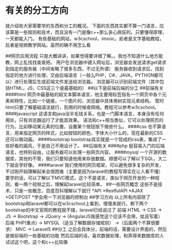  有关的分工方向
=======
就介绍些大家需要学的东西和分工的概况。
下面的东西其实都不算一门语言，应该算是一些规则和技术，而且没有一门是像c++那么丧心病狂的。只要懂得原理，一天都能入门。
有些基础的网站，w3cschool，imooc。前者是文字基础教程，后者是视频教学网站。虽然的确不用怎么看


##网页应用流程
只是大概讲讲，如果觉得要详细了解。。我也不知道什么地方能教，网上乱找找查查把。
用户在浏览器中键入网址后，浏览器会发送请求get请求到指定的服务器（中间省略了很多东西，不过无所谓）
服务器收到请求后，找到指定的地方进行处理，交由后端语言（一般么PHP，C#，JAVA，PYTHON都可以）进行处理后生成前端文件发送给浏览器。
浏览器可以识别前端文件（其中包括HTML，JS，CSS这三个是最基础的）
##以下是前端后端的分工
##前端有关
####html
	网页中最基础的超文本脚本语言，他主要用标签指名一个网页中各个元素和特性，比如一个链接，一个图片的，浏览器中具体用树实现元素结构。
	暂时html只要了解基础语法就行，到用的时候查网络。教程可以参考w3cschool。
####javascript
	这语言和java没半毛钱关系，也是一门脚本语言，本身没有任何用处，只有浏览器运行了才能其效果。
	语法和c++相当类似，它可以处理网页的行为，比如移动某元素的位置，设置某个按钮按下做些什么。
####css
	也不算语言，用来指定网页的样式，比如按钮的颜色，字体大小什么的，现在最新的CSS还可以做动画。
####bootstrap
	bootstrap其实就是一个现成的css表，集成了一些好看的画风，于是自己不用设计了。
##后端有关
####php
	挺容易入门的后端语言，也特别自由，让服务器可以处理一些网页内容。
####mysql
	一个开源的数据库，其他的不管，我们只要知道他用来存放数据。顺便可以了解以下SQL，大二下就会学好像。
####laravel
	我们使用的网页框架，可以避免很多复杂的开发，不过刚开始理解起来会很困难（主要是因为laravel的教程写得实在让人看不懂）
	要学的话，可以了解以下MVC模式，这个不是语言，类似于网页开发的一种规则，看一两个视频之后，理解起laravel比较简单。
##一些网页概念
这些不是技术，只是一些概念，百度百科理解以下就行
*API
*RestfulAPI
*AJAX
*GET/POST
*学会用一下浏览器的控制台
##学习方向
以上所有内容除了bootstrap和laravel都可以在w3cschool上看到，慢慢来就行。剩下两个bootstrap的中文官网的教程就不错，laravel已经说过了
	前端
	HTML -> CSS -> JS -> Bootstrap -> JQuery -> (AngularJS我感觉这个应该不会用，姑且写着）
	后端
	PHP(重点) -> MYSQL（适当了解数据存储规则） ->（后面两个不算很要求） MVC -> Laravel5
##分工
之后会具体分，前端的话，需要设计界面的，然后是做前端的一些基础的功能
然后后端的话，喜欢数据处理，和弄得来数据库的人试试这个吧，这个和c++比较像

